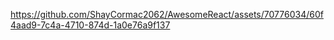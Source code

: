 

https://github.com/ShayCormac2062/AwesomeReact/assets/70776034/60f4aad9-7c4a-4710-874d-1a0e76a9f137

